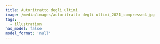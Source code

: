 ```yaml
---
title: Autoritratto degli ultimi
image: /media/images/autoritratto degli ultimi_2021_compressed.jpg
tags:
  - illustration
has_model: false
model_format: 'null'
---
```

